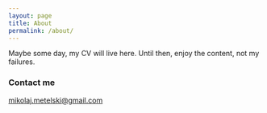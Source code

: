 ```yaml
---
layout: page
title: About
permalink: /about/
---
```


Maybe some day, my CV will live here. Until then, enjoy the content, not my failures.

### Contact me

[mikolaj.metelski@gmail.com](mailto:mikolaj.metelski@gmail.com)
